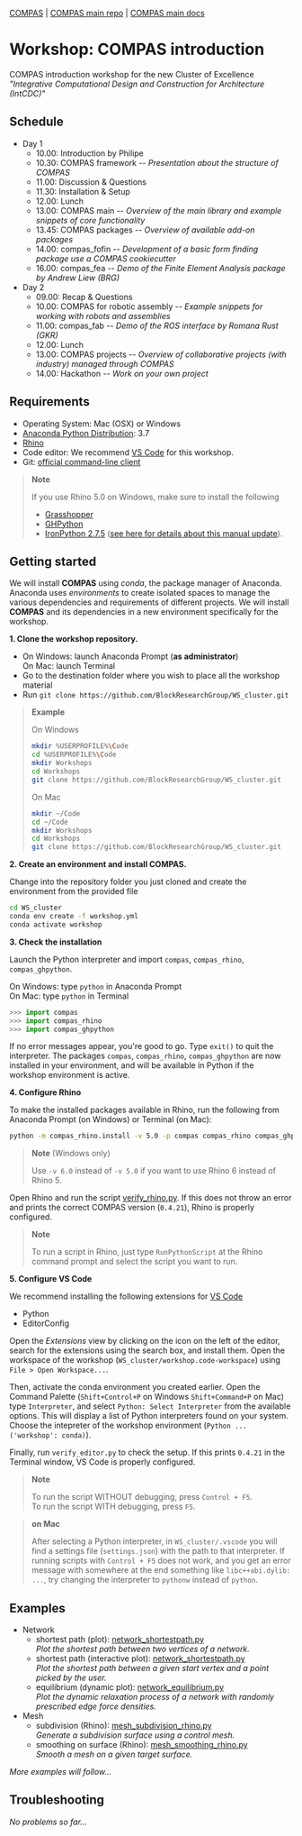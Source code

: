 [COMPAS](https://compas-dev.github.io) | [COMPAS main repo](https://github.com/compas-dev/compas) | [COMPAS main docs](https://compas-dev.github.io/main/)

# Workshop: COMPAS introduction

COMPAS introduction workshop for the new Cluster of Excellence *"Integrative Computational Design and Construction for Architecture (IntCDC)"*

## Schedule

*   Day 1
    *   10.00: Introduction by Philipe
    *   10.30: COMPAS framework -- *Presentation about the structure of COMPAS*
    *   11.00: Discussion & Questions
    *   11.30: Installation & Setup
    *   12.00: Lunch
    *   13.00: COMPAS main -- *Overview of the main library and example snippets of core functionality*
    *   13.45: COMPAS packages -- *Overview of available add-on packages*
    *   14.00: compas_fofin -- *Development of a basic form finding package use a COMPAS cookiecutter*
    *   16.00: compas_fea -- *Demo of the Finite Element Analysis package by Andrew Liew (BRG)*
*   Day 2
    *   09.00: Recap & Questions
    *   10.00: COMPAS for robotic assembly -- *Example snippets for working with robots and assemblies*
    *   11.00: compas_fab -- *Demo of the ROS interface by Romana Rust (GKR)*
    *   12.00: Lunch
    *   13.00: COMPAS projects -- *Overview of collaborative projects (with industry) managed through COMPAS*
    *   14.00: Hackathon -- *Work on your own project*

## Requirements

* Operating System: Mac (OSX) or Windows
* [Anaconda Python Distribution](https://www.anaconda.com/download/): 3.7
* [Rhino](https://www.rhino3d.com/)
* Code editor: We recommend [VS Code](https://code.visualstudio.com/) for this workshop.
* Git: [official command-line client](https://git-scm.com/)

> **Note**
>
> If you use Rhino 5.0 on Windows, make sure to install the following
> 
> * [Grasshopper](https://www.grasshopper3d.com/)
> * [GHPython](https://www.food4rhino.com/app/ghpython)
> * [IronPython 2.7.5](https://github.com/IronLanguages/main/releases/tag/ipy-2.7.5)
    ([see here for details about this manual update](https://compas-dev.github.io/main/environments/rhino.html#ironpython-1)).

## Getting started

We will install **COMPAS** using *conda*, the package manager of Anaconda.
Anaconda uses *environments* to create isolated spaces to manage the various dependencies and requirements of different projects.
We will install **COMPAS** and its dependencies in a new environment specifically for the workshop.

**1. Clone the workshop repository.**

* On Windows: launch Anaconda Prompt (**as administrator**)
  <br />On Mac: launch Terminal
* Go to the destination folder where you wish to place all the workshop material
* Run `git clone https://github.com/BlockResearchGroup/WS_cluster.git`

> **Example**
>
> On Windows
> ```bash
> mkdir %USERPROFILE%\Code
> cd %USERPROFILE%\Code
> mkdir Workshops
> cd Workshops
> git clone https://github.com/BlockResearchGroup/WS_cluster.git
> ```
>
> On Mac
> ```bash
> mkdir ~/Code
> cd ~/Code
> mkdir Workshops
> cd Workshops
> git clone https://github.com/BlockResearchGroup/WS_cluster.git
> ```

**2. Create an environment and install COMPAS.**

Change into the repository folder you just cloned and create the environment from the provided file

```bash
cd WS_cluster
conda env create -f workshop.yml
conda activate workshop
```

**3. Check the installation**

Launch the Python interpreter and import `compas`, `compas_rhino`, `compas_ghpython`.

On Windows: type `python` in Anaconda Prompt
<br />On Mac: type `python` in Terminal

```python
>>> import compas
>>> import compas_rhino
>>> import compas_ghpython
```

If no error messages appear, you're good to go.
Type `exit()` to quit the interpreter.
The packages `compas`, `compas_rhino`, `compas_ghpython` are
now installed in your environment, and will be available in Python if the workshop environment
is active.

**4. Configure Rhino**

To make the installed packages available in Rhino,
run the following from Anaconda Prompt (on Windows) or Terminal (on Mac):

```bash
python -m compas_rhino.install -v 5.0 -p compas compas_rhino compas_ghpython
```

> **Note** (Windows only)
>
> Use `-v 6.0` instead of `-v 5.0` if you want to use Rhino 6 instead of Rhino 5.

Open Rhino and run the script [verify_rhino.py](verify_rhino.py).
If this does not throw an error and prints the correct COMPAS version (`0.4.21`),
Rhino is properly configured.

> **Note**
>
> To run a script in Rhino, just type `RunPythonScript` at the Rhino command prompt
> and select the script you want to run.

**5. Configure VS Code**

We recommend installing the following extensions for [VS Code](https://code.visualstudio.com/)

* Python
* EditorConfig

Open the *Extensions* view by clicking on the icon on the left of the editor, search for the extensions using the search box, and install them. 
Open the workspace of the workshop (`WS_cluster/workshop.code-workspace`) using `File > Open Workspace...`.

Then, activate the conda environment you created earlier.
Open the Command Palette (`Shift+Control+P` on Windows `Shift+Command+P` on Mac) type `Interpreter`, and select `Python: Select Interpreter` from the available options.
This will display a list of Python interpreters found on your system.
Choose the intepreter of the workshop environment (`Python ... ('workshop': conda)`).

Finally, run `verify_editor.py` to check the setup. If this prints `0.4.21` in the Terminal window, VS Code is properly configured.

> **Note**
>
> To run the script WITHOUT debugging, press `Control + F5`.
> <br />To run the script WITH debugging, press `F5`.

> **on Mac**
>
> After selecting a Python interpreter, in `WS_cluster/.vscode` you will find a settings file (`settings.json`) with the path to that interpreter.
> If running scripts with `Control + F5` does not work, and you get an error message with somewhere at the end something like `libc++abi.dylib: ...`,
> try changing the interpreter to `pythonw` instead of `python`.

## Examples

*   Network
    *   shortest path (plot): [network_shortestpath.py](examples/network_shortestpath.py)
        <br />*Plot the shortest path between two vertices of a network.*
    *   shortest path (interactive plot): [network_shortestpath.py](examples/network_shortestpath.py)
        <br />*Plot the shortest path between a given start vertex and a point picked by the user.*
    *   equilibrium (dynamic plot): [network_equilibrium.py](examples/network_equilibrium.py)
        <br />*Plot the dynamic relaxation process of a network with randomly prescribed edge force densities.*
*   Mesh
    *   subdivision (Rhino): [mesh_subdivision_rhino.py](examples/mesh_subdividion_rhino.py)
        <br />*Generate a subdivision surface using a control mesh.*
    *   smoothing on surface (Rhino): [mesh_smoothing_rhino.py](examples/mesh_smoothing_rhino.py)
        <br />*Smooth a mesh on a given target surface.*

*More examples will follow...*

## Troubleshooting

*No problems so far...*
